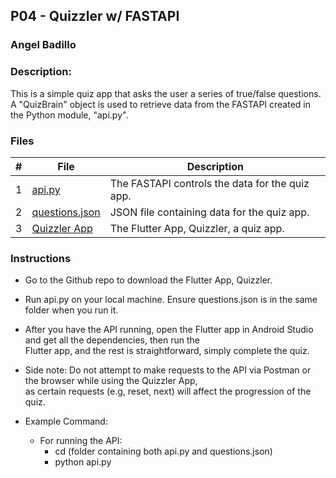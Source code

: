 ## P04 - Quizzler w/ FASTAPI
### Angel Badillo
### Description:

This is a simple quiz app that asks the user a series of true/false questions.
A "QuizBrain" object is used to retrieve data from the FASTAPI created in the Python module, "api.py".


### Files

|   #   | File                            | Description              |
| :---: | ------------------------------- | ------------------------ |
|   1   | [api.py](api.py)                | The FASTAPI controls the data for the quiz app.|
|   2   | [questions.json](questions.json) | JSON file containing data for the quiz app.     |
|   3   | [Quizzler App](https://github.com/It-Is-Legend27/P04_Quizzler)  | The Flutter App, Quizzler, a quiz app. |


### Instructions

- Go to the Github repo to download the Flutter App, Quizzler.
- Run api.py on your local machine. Ensure questions.json is
in the same folder when you run it. 
- After you have the API running, open the Flutter app in Android Studio and get all the dependencies, then run the <br>
Flutter app, and the rest is straightforward, simply complete the quiz.
- Side note: Do not attempt to make requests to the API via Postman or the browser while using the Quizzler App, <br>
as certain requests (e.g, reset, next) will affect the progression of the quiz.

- Example Command:
  - For running the API:
      - cd (folder containing both api.py and questions.json)
      - python api.py
